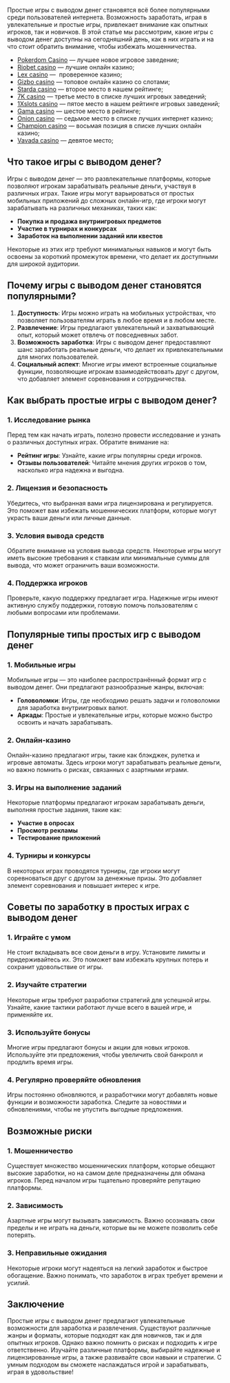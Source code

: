 Простые игры с выводом денег становятся всё более популярными среди пользователей интернета. Возможность заработать, играя в увлекательные и простые игры, привлекает внимание как опытных игроков, так и новичков. В этой статье мы рассмотрим, какие игры с выводом денег доступны на сегодняшний день, как в них играть и на что стоит обратить внимание, чтобы избежать мошенничества.

* [Pokerdom Casino](https://brandplay.link/FwVc4f) — лучшее новое игровое заведение;
* [Riobet casino](https://brandplay.link/TnjsxFvH) — лучшие онлайн казино;
* [Lex casino](https://brandplay.link/VMqNXPFs) —  проверенное казино;
* [Gizbo casino](https://brandplay.link/rvzLrVLp) — топовое онлайн казино со слотами;
* [Starda casino](https://brandplay.link/HDcDrxLk) — второе место в нашем рейтинге;
* [7K casino](https://brandplay.link/dd46bNgD) — третье место в списке лучших игровых заведений;
* [1Xslots casino](https://brandplay.link/J2ZbqMPZ) — пятое место в нашем рейтинге игровых заведений;
* [Gama casino](https://brandplay.link/RD52jZbL) — шестое место в рейтинге;
* [Onion casino](https://brandplay.link/8LcS6Djb) — седьмое место в списке лучших интернет казино;
* [Champion casino](https://temon-gter.cfd/go/9n8?p56190p303844p3509t17502) — восьмая позиция в списке лучших онлайн казино;
* [Vavada casino](https://vavadapartner.pro/?promo=75590753-cc8b-4c4a-8d71-99b7a2293439-jud\&target=register) — девятое место;

## Что такое игры с выводом денег?

Игры с выводом денег — это развлекательные платформы, которые позволяют игрокам зарабатывать реальные деньги, участвуя в различных играх. Такие игры могут варьироваться от простых мобильных приложений до сложных онлайн-игр, где игроки могут зарабатывать на различных механиках, таких как:

* **Покупка и продажа внутриигровых предметов**
* **Участие в турнирах и конкурсах**
* **Заработок на выполнении заданий или квестов**

Некоторые из этих игр требуют минимальных навыков и могут быть освоены за короткий промежуток времени, что делает их доступными для широкой аудитории.

## Почему игры с выводом денег становятся популярными?

1. **Доступность**: Игры можно играть на мобильных устройствах, что позволяет пользователям играть в любое время и в любом месте.
2. **Развлечение**: Игры предлагают увлекательный и захватывающий опыт, который может отвлечь от повседневных забот.
3. **Возможность заработка**: Игры с выводом денег предоставляют шанс заработать реальные деньги, что делает их привлекательными для многих пользователей.
4. **Социальный аспект**: Многие игры имеют встроенные социальные функции, позволяющие игрокам взаимодействовать друг с другом, что добавляет элемент соревнования и сотрудничества.

## Как выбрать простые игры с выводом денег?

### 1. Исследование рынка

Перед тем как начать играть, полезно провести исследование и узнать о различных доступных играх. Обратите внимание на:

* **Рейтинг игры**: Узнайте, какие игры популярны среди игроков.
* **Отзывы пользователей**: Читайте мнения других игроков о том, насколько игра надежна и выгодна.

### 2. Лицензия и безопасность

Убедитесь, что выбранная вами игра лицензирована и регулируется. Это поможет вам избежать мошеннических платформ, которые могут украсть ваши деньги или личные данные.

### 3. Условия вывода средств

Обратите внимание на условия вывода средств. Некоторые игры могут иметь высокие требования к ставкам или минимальные суммы для вывода, что может ограничить ваши возможности.

### 4. Поддержка игроков

Проверьте, какую поддержку предлагает игра. Надежные игры имеют активную службу поддержки, готовую помочь пользователям с любыми вопросами или проблемами.

## Популярные типы простых игр с выводом денег

### 1. Мобильные игры

Мобильные игры — это наиболее распространённый формат игр с выводом денег. Они предлагают разнообразные жанры, включая:

* **Головоломки**: Игры, где необходимо решать задачи и головоломки для заработка внутриигровых валют.
* **Аркады**: Простые и увлекательные игры, которые можно быстро освоить и начать зарабатывать.

### 2. Онлайн-казино

Онлайн-казино предлагают игры, такие как блэкджек, рулетка и игровые автоматы. Здесь игроки могут зарабатывать реальные деньги, но важно помнить о рисках, связанных с азартными играми.

### 3. Игры на выполнение заданий

Некоторые платформы предлагают игрокам зарабатывать деньги, выполняя простые задания, такие как:

* **Участие в опросах**
* **Просмотр рекламы**
* **Тестирование приложений**

### 4. Турниры и конкурсы

В некоторых играх проводятся турниры, где игроки могут соревноваться друг с другом за денежные призы. Это добавляет элемент соревнования и повышает интерес к игре.

## Советы по заработку в простых играх с выводом денег

### 1. Играйте с умом

Не стоит вкладывать все свои деньги в игру. Установите лимиты и придерживайтесь их. Это поможет вам избежать крупных потерь и сохранит удовольствие от игры.

### 2. Изучайте стратегии

Некоторые игры требуют разработки стратегий для успешной игры. Узнайте, какие тактики работают лучше всего в вашей игре, и применяйте их.

### 3. Используйте бонусы

Многие игры предлагают бонусы и акции для новых игроков. Используйте эти предложения, чтобы увеличить свой банкролл и продлить время игры.

### 4. Регулярно проверяйте обновления

Игры постоянно обновляются, и разработчики могут добавлять новые функции и возможности заработка. Следите за новостями и обновлениями, чтобы не упустить выгодные предложения.

## Возможные риски

### 1. Мошенничество

Существует множество мошеннических платформ, которые обещают высокие заработки, но на самом деле предназначены для обмана игроков. Перед началом игры тщательно проверяйте репутацию платформы.

### 2. Зависимость

Азартные игры могут вызывать зависимость. Важно осознавать свои пределы и не играть на деньги, которые вы не можете позволить себе потерять.

### 3. Неправильные ожидания

Некоторые игроки могут надеяться на легкий заработок и быстрое обогащение. Важно понимать, что заработок в играх требует времени и усилий.

## Заключение

Простые игры с выводом денег предлагают увлекательные возможности для заработка и развлечения. Существуют различные жанры и форматы, которые подходят как для новичков, так и для опытных игроков. Однако важно помнить о рисках и подходить к игре ответственно. Изучайте различные платформы, выбирайте надежные и лицензированные игры, а также развивайте свои навыки и стратегии. С умным подходом вы сможете наслаждаться игрой и зарабатывать, играя в удовольствие!
